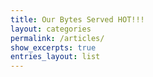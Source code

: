 ```yaml
---
title: Our Bytes Served HOT!!!
layout: categories
permalink: /articles/
show_excerpts: true
entries_layout: list
---
```

